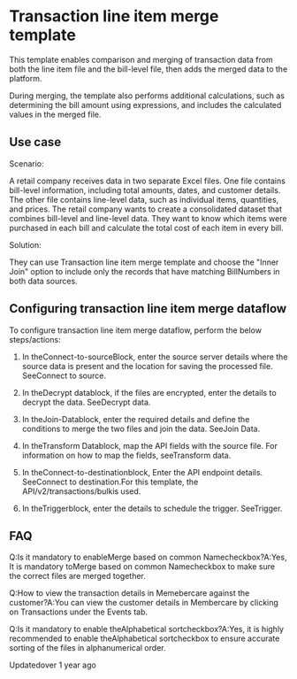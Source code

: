 # Transaction line item merge template

This template enables comparison and merging of transaction data from both the line item file and the bill-level file, then adds the merged data to the platform.

During merging, the template also performs additional calculations, such as determining the bill amount using expressions, and includes the calculated values in the merged file.

## Use case

Scenario:

A retail company receives data in two separate Excel files. One file contains bill-level information, including total amounts, dates, and customer details. The other file contains line-level data, such as individual items, quantities, and prices. The retail company wants to create a consolidated dataset that combines bill-level and line-level data. They want to know which items were purchased in each bill and calculate the total cost of each item in every bill.

Solution:

They can use Transaction line item merge template and choose the "Inner Join" option to include only the records that have matching BillNumbers in both data sources.

## Configuring transaction line item merge dataflow

To configure transaction line item merge dataflow, perform the below steps/actions:

1. In theConnect-to-sourceBlock, enter the source server details where the source data is present and the location for saving the processed file. SeeConnect to source.

2. In theDecrypt datablock, if the files are encrypted, enter the details to decrypt the data. SeeDecrypt data.

3. In theJoin-Datablock, enter the required details and define the conditions to merge the two files and join the data. SeeJoin Data.

4. In theTransform Datablock, map the API fields with the source file. For information on how to map the fields, seeTransform data.

5. In theConnect-to-destinationblock, Enter the API endpoint details. SeeConnect to destination.For this template, the API/v2/transactions/bulkis used.

6. In theTriggerblock, enter the details to schedule the trigger. SeeTrigger.

## FAQ

Q:Is it mandatory to enableMerge based on common Namecheckbox?A:Yes, It is mandatory toMerge based on common Namecheckbox to make sure the correct files are merged together.

Q:How to view the transaction details in Memebercare against the customer?A:You can view the customer details in Membercare by clicking on Transactions under the Events tab.

Q:Is it mandatory to enable theAlphabetical sortcheckbox?A:Yes, it is highly recommended to enable theAlphabetical sortcheckbox to ensure accurate sorting of the files in alphanumerical order.

Updatedover 1 year ago